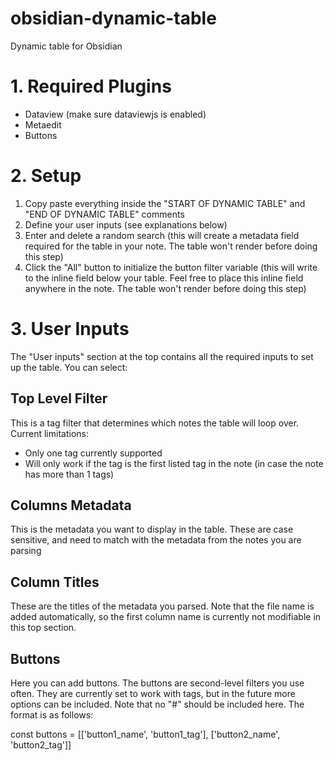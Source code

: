 # obsidian-dynamic-table
Dynamic table for Obsidian

# 1. Required Plugins
- Dataview (make sure dataviewjs is enabled)
- Metaedit
- Buttons

# 2. Setup
1. Copy paste everything inside the "START OF DYNAMIC TABLE" and "END OF DYNAMIC TABLE" comments
2. Define your user inputs (see explanations below)
3. Enter and delete a random search (this will create a metadata field required for the table in your note. The table won't render before doing this step)
4. Click the "All" button to initialize the button filter variable (this will write to the inline field below your table. Feel free to place this inline field anywhere in the note. The table won't render before doing this step)

# 3. User Inputs
The "User inputs" section at the top contains all the required inputs to set up the table. You can select:

## Top Level Filter
This is a tag filter that determines which notes the table will loop over. Current limitations:
- Only one tag currently supported
- Will only work if the tag is the first listed tag in the note (in case the note has more than 1 tags)

## Columns Metadata
This is the metadata you want to display in the table. These are case sensitive, and need to match with the metadata from the notes you are parsing

## Column Titles
These are the titles of the metadata you parsed. Note that the file name is added automatically, so the first column name is currently not modifiable in this top section.

## Buttons
Here you can add buttons. The buttons are second-level filters you use often. They are currently set to work with tags, but in the future more options can be included. Note that no "#" should be included here. The format is as follows:

const buttons = [['button1_name', 'button1_tag'], ['button2_name', 'button2_tag']]


